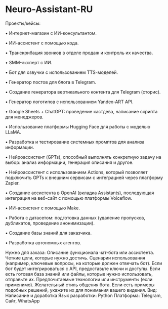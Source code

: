# Neuro-Assistant-RU

Проекты/кейсы:

• Интернет-магазин с ИИ-консультантом.

• ИИ-ассистент с помощью кода.

• Транскрибация звонков в отделе продаж и контроль их качества.

• SMM-эксперт с ИИ.

• Бот для озвучки с использованием TTS-моделей.

• Генератор постов для блога в Telegram.

• Создание генератора вертикального контента для Telegram (сторис).

• Генератор логотипов с использованием Yandex-ART API.

• Google Sheets + ChatGPT: проведение кастдева, написание скрипта для менеджеров.

• Использование платформы Hugging Face для работы с моделью LLaMA.

• Разработка и тестирование системных промптов для анализа информации.

• Нейроассистент (GPTs), способный выполнять конкретную задачу на выбор: анализ информации, генерация описания и другое.

• Нейроассистент с использованием Actions, который позволяет подключить GPTs к внешним сервисам с интеграцией через платформу Zapier.

• Создание ассистента в OpenAI (вкладка Assistants), последующая интеграция на веб-сайт с помощью платформы Voiceflow.

• ИИ-ассистент с помощью Make.

• Работа с датасетом: подготовка данных (удаление пропусков, дубликатов, проведение анонимизации).

• Создание базы знаний для заказчика.

• Разработка автономных агентов.

Нужно для заказа:
Описание функционала чат-бота или ассистента.
Четкие цели, которые нужно достичь.
Сценарии использования (например, ключевые вопросы, на которые должен отвечать бот).
Если бот будет интегрироваться с API, предоставьте ключи и доступы.
Если есть готовая база знаний или файлы, которые нужно использовать, отправьте их.
Предпочитаемые технологии или инструменты (если применимо).
Желательный стиль общения бота.
Если есть примеры подобных решений, укажите их для понимания вашего видения.
Вид: Написание и доработка
Язык разработки: Python
Платформа: Telegram, Сайт, WhatsApp


